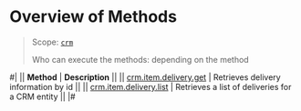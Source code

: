 # Overview of Methods

> Scope: [`crm`](../../../scopes/permissions.md)
>
> Who can execute the methods: depending on the method

#|
|| **Method** | **Description** ||
|| [crm.item.delivery.get](./crm-item-delivery-get.md) | Retrieves delivery information by id ||
|| [crm.item.delivery.list](./crm-item-delivery-list.md) | Retrieves a list of deliveries for a CRM entity ||
|#